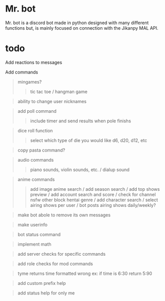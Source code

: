 Mr. bot
=======

Mr. bot is a discord bot made in python designed with many different functions but, is mainly focused on connection with the Jikanpy MAL API. 



# todo
Add reactions to messages

Add commands
>mingames?
>>tic tac toe / 
>>hangman game

>ability to change user nicknames

>add poll command
>>include timer and send results when pole finishs

>dice roll function
>>select which type of die you would like d6, d20, d12, etc

>copy pasta command?

>audio commands
>>piano sounds, violin sounds, etc. / 
>>dialup sound

>anime commands
>>add image anime search / 
>>add season search / 
>>add top shows preview / 
>>add account search and score / 
>>check for channel nsfw other block hentai genre / 
>>add character search / 
>>select airing shows per user /
>>bot posts airing shows daily/weekly?


>make bot abole to remove its own messages

> make userinfo 

>bot status command

>implement math

>add server checks for specific commands

>add role checks for mod commands

>tyme returns time formatted wrong ex: if time is 6:30 return 5:90

>add custom prefix help

>add status help for only me